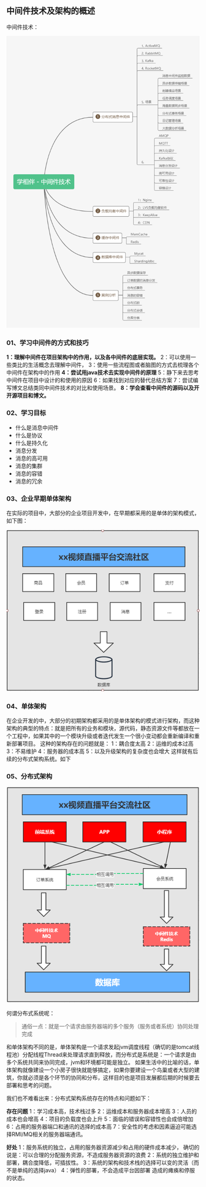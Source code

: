 ## 中间件技术及架构的概述

中间件技术：

![img](./assets/02.中间件技术及架构的概述/kuangstudy7a8af1c2-b406-46d9-965e-df81525649cd.png)

### 01、学习中间件的方式和技巧

**1：理解中间件在项目架构中的作用，以及各中间件的底层实现。**
2：可以使用一些类比的生活概念去理解中间件，
3：使用一些流程图或者脑图的方式去梳理各个中间件在架构中的作用
**4：尝试用java技术去实现中间件的原理**
5：静下来去思考中间件在项目中设计的和使用的原因
6：如果找到对应的替代总结方案
7：尝试编写博文总结类同中间件技术的对比和使用场景。
**8：学会查看中间件的源码以及开开源项目和博文。**

### 02、学习目标

- 什么是消息中间件
- 什么是协议
- 什么是持久化
- 消息分发
- 消息的高可用
- 消息的集群
- 消息的容错
- 消息的冗余

### 03、企业早期单体架构

在实际的项目中，大部分的企业项目开发中，在早期都采用的是单体的架构模式，如下图：

![img](./assets/02.中间件技术及架构的概述/kuangstudybcffe923-72f4-413b-af26-dd91b742311b.png)

### 04、单体架构

在企业开发的中，大部分的初期架构都采用的是单体架构的模式进行架构，而这种架构的典型的特点：就是把所有的业务和模块，源代码，静态资源文件等都放在一个工程中，如果其中的一个模块升级或者迭代发生一个很小变动都会重新编译和重新部署项目。 这种的架构存在的问题就是：
1：耦合度太高
2：运维的成本过高
3：不易维护
4：服务器的成本高
5：以及升级架构的复杂度也会增大
这样就有后续的分布式架构系统。如下

### 05、分布式架构

![img](./assets/02.中间件技术及架构的概述/kuangstudyd40834ed-a15f-4606-bb36-ce475b05a949.png)

何谓分布式系统呢：

> 通俗一点：就是一个请求由服务器端的多个服务（服务或者系统）协同处理完成

和单体架构不同的是，单体架构是一个请求发起jvm调度线程（确切的是tomcat线程池）分配线程Thread来处理请求直到释放，而分布式是系统是：一个请求是由多个系统共同来协同完成，jvm和环境都可能是独立。
如果生活中的比喻的话，单体架构就像建设一个小房子很快就能够搞定，如果你要建设一个鸟巢或者大型的建筑，你就必须是各个环节的协同和分布，这样目的也是项目发展都后期的时候要去部署和思考的问题。

我们也不难看出来：分布式架构系统存在的特点和问题如下：

**存在问题**
1：学习成本高，技术栈过多
2：运维成本和服务器成本增高
3：人员的成本也会增高
4：项目的负载度也会上升
5：面临的错误和容错性也会成倍增加
6：占用的服务器端口和通讯的选择的成本高
7：安全性的考虑和因素逼迫可能选择RMI/MQ相关的服务器端通讯。

**好处**
1：服务系统的独立，占用的服务器资源减少和占用的硬件成本减少，
确切的说是：可以合理的分配服务资源，不造成服务器资源的浪费
2：系统的独立维护和部署，耦合度降低，可插拔性。
3：系统的架构和技术栈的选择可以变的灵活（而不是单纯的选择java）
4：弹性的部署，不会造成平台因部署	造成的瘫痪和停服的状态。


